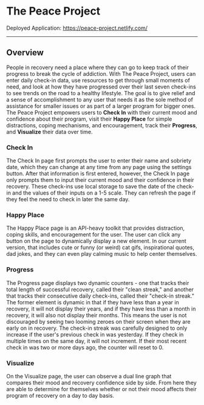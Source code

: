 # The Peace Project

Deployed Application: https://peace-project.netlify.com/

---

## Overview

People in recovery need a place where they can go to keep track of their progress to break the cycle of addiction. With The Peace Project, users can enter daily check-in data, use resources to get through small moments of need, and look at how they have progressed over their last seven check-ins to see trends on the road to a healthy lifestyle. The goal is to give relief and a sense of accomplishment to any user that needs it as the sole method of assistance for smaller issues or as part of a larger program for bigger ones. The Peace Project empowers users to **Check In** with their current mood and confidence about their program, visit their **Happy Place** for simple distractions, coping mechanisms, and encouragement, track their **Progress**, and **Visualize** their data over time.

### Check In

The Check In page first prompts the user to enter their name and sobriety date, which they can change at any time from any page using the settings button. After that information is first entered, however, the Check In page only prompts them to input their current mood and their confidence in their recovery. These check-ins use local storage to save the date of the check-in and the values of their inputs on a 1-5 scale. They can refresh the page if they feel the need to check in later the same day.

### Happy Place

The Happy Place page is an API-heavy toolkit that provides distraction, coping skills, and encouragement for the user. The user can click any button on the page to dynamically display a new element. In our current version, that includes cute or funny (or weird) cat gifs, inspirational quotes, dad jokes, and they can even play calming music to help center themselves.

### Progress

The Progress page displays two dynamic counters - one that tracks their total length of successful recovery, called their "clean streak," and another that tracks their consecutive daily check-ins, called their "check-in streak." The former element is dynamic in that if they have less than a year in recovery, it will not display their years, and if they have less than a month in recovery, it will also not display their months. This means the user is not discouraged by seeing two looming zeroes on their screen when they are early on in recovery. The check-in streak was carefully designed to only increase if the user's previous check in was yesterday. If they check in multiple times on the same day, it will not increment. If their most recent check in was two or more days ago, the counter will reset to 0.

### Visualize
On the Visualize page, the user can observe a dual line graph that compares their mood and recovery confidence side by side. From here they are able to determine for themselves whether or not their mood affects their program of recovery on a day to day basis. 
